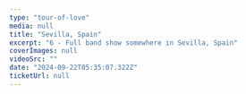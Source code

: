 ```yaml
---
type: "tour-of-love"
media: null
title: "Sevilla, Spain"
excerpt: "6 - Full band show somewhere in Sevilla, Spain"
coverImages: null
videoSrc: ""
date: "2024-09-22T05:35:07.322Z"
ticketUrl: null
---
```

